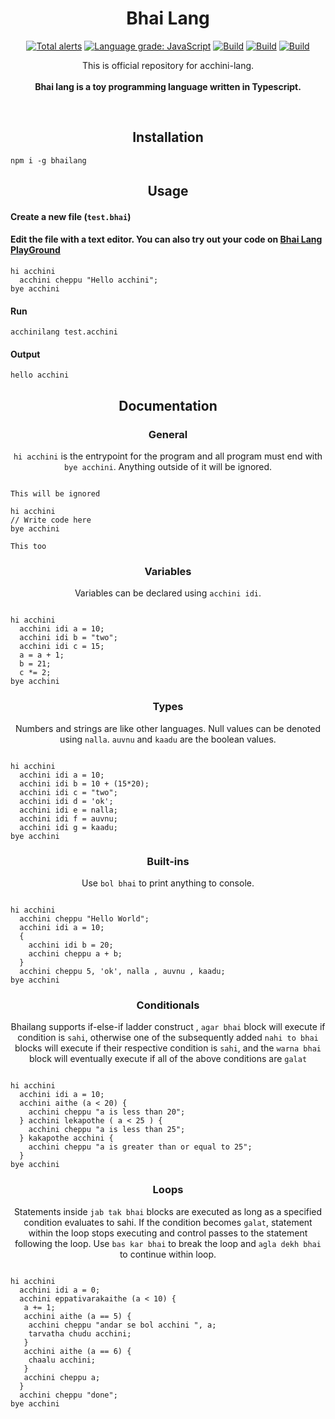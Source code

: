<h1 align="center">Bhai Lang</h1>
<p align="center">
<a href="https://lgtm.com/projects/g/DulLabs/bhai-lang/alerts/"><img alt="Total alerts" src="https://img.shields.io/lgtm/alerts/g/DulLabs/bhai-lang.svg?logo=lgtm&logoWidth=18"/></a>
<a href="https://lgtm.com/projects/g/DulLabs/bhai-lang/context:javascript"><img alt="Language grade: JavaScript" src="https://img.shields.io/lgtm/grade/javascript/g/DulLabs/bhai-lang.svg?logo=lgtm&logoWidth=18"/></a>
<a href="https://github.com/DulLabs/bhai-lang/actions/workflows/node.js.yml/badge.svg"><img alt="Build" src="https://github.com/DulLabs/bhai-lang/actions/workflows/node.js.yml/badge.svg"/></a>
<a href="https://bhailang.js.org/"><img alt="Build" src="https://img.shields.io/badge/website-bhailang.js.org-orange"/></a>
<a href="https://www.npmjs.com/package/bhailang"><img alt="Build" src="https://img.shields.io/badge/npm-bhailang-orange"/></a>
  
</p>
<p align="center">
  This is official repository for acchini-lang.<br><br>
  <b>Bhai lang is a toy programming language written in Typescript.</b>
</p>
<br>

<h2 align="center">Installation</h2>

```
npm i -g bhailang
```

<h2 align="center">Usage</h2>

<h4 align="left">Create a new file (<code>test.bhai</code>)</h4>


<h4 align="left">Edit the file with a text editor.
You can also try out your code on <a href="https://bhailang.js.org/#playground">Bhai Lang PlayGround</a></h4>

```
hi acchini
  acchini cheppu "Hello acchini";
bye acchini

```

<h4 align="left">Run</h4>

```
acchinilang test.acchini
```

<h4 align="left">Output</h4>

```
hello acchini
```

<h2 align="center">Documentation</h2>

<h3 align="center">General</h3>
<p align="center"><code>hi acchini</code> is the entrypoint for the program and all program must end with <code>bye acchini</code>. Anything outside of it will be ignored.</p>

```

This will be ignored

hi acchini
// Write code here
bye acchini

This too
```

<h3 align="center">Variables</h3>
<p align="center">Variables can be declared using <code>acchini idi</code>.</p>

```

hi acchini
  acchini idi a = 10;
  acchini idi b = "two";
  acchini idi c = 15;
  a = a + 1;
  b = 21;
  c *= 2;
bye acchini
```

<h3 align="center">Types</h3>
<p align="center">Numbers and strings are like other languages. Null values can be denoted using <code>nalla</code>. <code>auvnu</code> and <code>kaadu</code> are the boolean values.</p>

```

hi acchini
  acchini idi a = 10;
  acchini idi b = 10 + (15*20);
  acchini idi c = "two";
  acchini idi d = 'ok';
  acchini idi e = nalla;
  acchini idi f = auvnu;
  acchini idi g = kaadu;
bye acchini
```

<h3 align="center">Built-ins</h3>
<p align="center">Use <code>bol bhai</code> to print anything to console.</p>

```

hi acchini
  acchini cheppu "Hello World";
  acchini idi a = 10;
  {
    acchini idi b = 20;
    acchini cheppu a + b;
  }
  acchini cheppu 5, 'ok', nalla , auvnu , kaadu;
bye acchini
```

<h3 align="center">Conditionals</h3>
<p align="center">Bhailang supports if-else-if ladder construct , <code>agar bhai</code> block will execute if condition is <code>sahi</code>, otherwise one of the subsequently added <code>nahi to bhai</code> blocks will execute if their respective condition is <code>sahi</code>, and the <code>warna bhai</code> block will eventually execute if all of the above conditions are <code>galat</code>

```

hi acchini
  acchini idi a = 10;
  acchini aithe (a < 20) {
    acchini cheppu "a is less than 20";
  } acchini lekapothe ( a < 25 ) {
    acchini cheppu "a is less than 25";
  } kakapothe acchini {
    acchini cheppu "a is greater than or equal to 25";
  }
bye acchini
```

<h3 align="center">Loops</h3>
<p align="center">Statements inside <code>jab tak bhai</code> blocks are executed as long as a specified condition evaluates to sahi. If the condition becomes <code>galat</code>, statement within the loop stops executing and control passes to the statement following the loop. Use <code>bas kar bhai</code> to break the loop and <code className="language-cpp">agla dekh bhai</code> to continue within loop.</p>


```

hi acchini
  acchini idi a = 0;
  acchini eppativarakaithe (a < 10) {
   a += 1;
   acchini aithe (a == 5) {
    acchini cheppu "andar se bol acchini ", a;
    tarvatha chudu acchini;
   }
   acchini aithe (a == 6) {
    chaalu acchini;
   }
   acchini cheppu a;
  }
  acchini cheppu "done";
bye acchini
```










